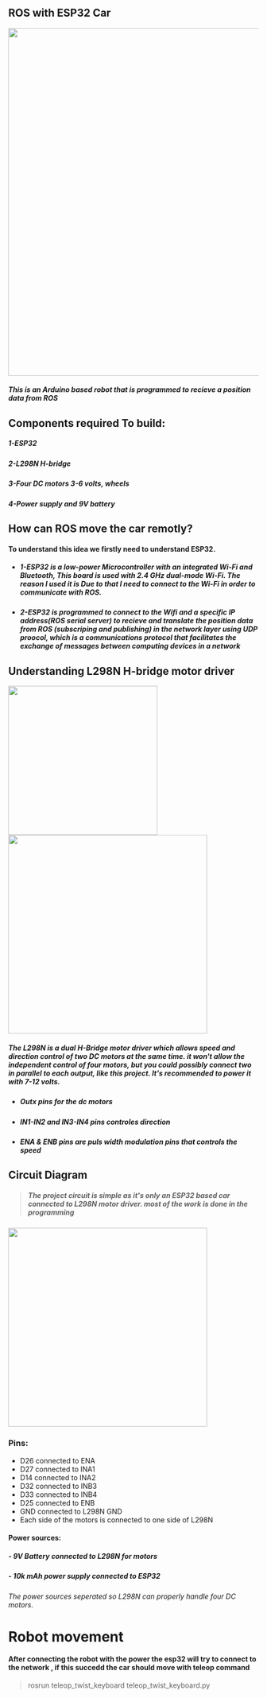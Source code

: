 ## ROS with ESP32 Car
<img 
src="https://user-images.githubusercontent.com/49666154/140733000-94906f91-95a6-4caf-8942-75631905dc4c.jpg" width="700px"  > 

##### This is an Arduino based robot that is programmed to recieve a position data from ROS  

## Components required To build:
##### 1-ESP32
##### 2-L298N H-bridge
##### 3-Four DC motors 3-6 volts, wheels
##### 4-Power supply and 9V battery 

## How can ROS move the car remotly?
#### To understand this idea we firstly need to understand ESP32.
- ##### 1-ESP32 is a low-power Microcontroller with an integrated Wi-Fi and Bluetooth, This board is used with 2.4 GHz dual-mode Wi-Fi. The reason I used it is Due to that I need to connect to the Wi-Fi in order to communicate with ROS.
- ##### 2-ESP32 is programmed to connect to the Wifi and a specific IP address(ROS serial server) to recieve and translate the position data from ROS  (subscriping and publishing) in the network layer using UDP proocol, which is a communications protocol that facilitates the exchange of messages between computing devices in a network

## Understanding L298N H-bridge motor driver  
<img src="https://user-images.githubusercontent.com/49666154/128776326-36a2416f-9356-49f9-842e-ab9bff2704f0.jpeg" width="300px" > <img src="https://user-images.githubusercontent.com/49666154/128803887-7bc041e8-9c74-42aa-8f75-aa2c68efa30d.png" width="400px" >

##### The L298N is a dual H-Bridge motor driver which allows speed and direction control of two DC motors at the same time. it won't allow the independent control of four motors, but you could possibly connect two in parallel to each output, like this project. It's recommended to power it with 7-12 volts.

- ##### Outx pins for the dc motors
- ##### IN1-IN2 and IN3-IN4 pins controles direction 
- ##### ENA & ENB pins are puls width modulation pins that controls the speed
 

## Circuit Diagram 

> ##### The project circuit is simple as it's only an ESP32 based car connected to L298N motor driver. most of the work is done in the programming
<img src="https://user-images.githubusercontent.com/49666154/140627997-56d5b1d7-0122-40ee-bfb3-f7173aa30856.jpg" width="400px" >

### Pins:
- D26 connected to ENA
- D27 connected to INA1
- D14 connected to INA2
- D32 connected to INB3
- D33 connected to INB4
- D25 connected to ENB
- GND connected to L298N GND
- Each side of the motors is connected to one side of L298N 

#### Power sources:
##### - 9V Battery connected to L298N for motors 
##### - 10k mAh power supply connected to ESP32
###### The power sources seperated so L298N can properly handle four DC motors.

# Robot movement
#### After connecting the robot with the power the esp32 will try to connect to the network , if this succedd the car should move with teleop command 
> rosrun teleop_twist_keyboard teleop_twist_keyboard.py
